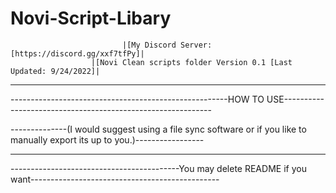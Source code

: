 # Novi-Script-Libary
                             |[My Discord Server: [https://discord.gg/xxf7tfPy]|
                      |[Novi Clean scripts folder Version 0.1 [Last Updated: 9/24/2022]|

-------------------------------------------------------------------------------------------------------------------------------------

------------------------------------------------------HOW TO USE------------------------------------------------------------

--------------(I would suggest using a file sync software or if you like to manually export its up to you.)-----------------

-------------------------------------------------------------------------------------------------------------------------------------

------------------------------------------You may delete README if you want-----------------------------------------------
